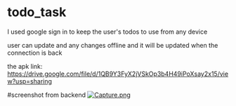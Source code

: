 # todo_task

I used google sign in to keep the user's todos to use from any device

user can update and any changes offline and it will be updated when the connection is back

the apk link:
https://drive.google.com/file/d/1QB9Y3FyX2jVSkOp3b4H49iPoXsay2x15/view?usp=sharing


#screenshot from backend
[![Capture.png](https://i.postimg.cc/sXh3kD4n/Capture.png)](https://postimg.cc/KkmXLbVL)
